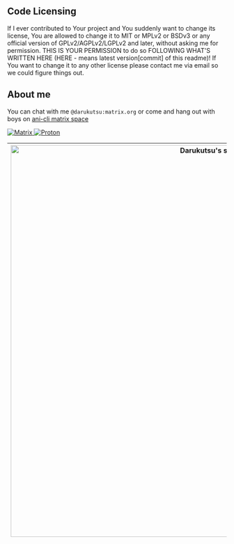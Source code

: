 ## Code Licensing
If I ever contributed to Your project and You suddenly want to change its license, You are allowed to change it to MIT or MPLv2 or BSDv3 or any official version of GPLv2/AGPLv2/LGPLv2 and later, without asking me for permission. THIS IS YOUR PERMISSION to do so FOLLOWING WHAT'S WRITTEN HERE (HERE - means latest version[commit] of this readme)! If You want to change it to any other license please contact me via email so we could figure things out.

## About me
You can chat with me `@darukutsu:matrix.org` or come and hang out with boys on [ani-cli matrix space](https://github.com/pystardust/ani-cli/blob/master/matrix.md)


<p align="left">
  <a href="https://matrix.to/#/@darukutsu:matrix.org"> <img alt="Matrix" title="Chat with me on Matrix" src="https://img.shields.io/badge/Matrix-000000?style=for-the-badge&logo=matrix&logoColor=white"/> </a>
  <a href="mailto:darupeter@proton.me"> <img alt="Proton" title="Email me" src="https://img.shields.io/badge/Proton-6c4aff?style=for-the-badge&logo=proton&logoColor=white"/> </a>
</p>

<!--
| <img align="center" width=900 src="https://raw.githubusercontent.com/Darukutsu/github-stats/master/generated/overview.svg#gh-dark-mode-only
https://raw.githubusercontent.com/username/github-stats/master/generated/overview.svg#gh-light-mode-only" alt="Darukutsu's stats" /> | <a href="https://github.com/darukutsu/dotfiles"><img align="left" src="https://github-readme-stats.vercel.app/api/pin/?username=darukutsu&repo=dotfiles&theme=transparent&hide_border=true" alt="dotfiles" /></a> <img align="left" src="https://raw.githubusercontent.com/Darukutsu/github-stats/master/generated/languages.svg#gh-dark-mode-only
https://raw.githubusercontent.com/Darukutsu/github-stats/master/generated/languages.svg#gh-light-mode-only" alt="programming langs" /> |
| -- | -- |
-->

| <img align="center" width=900 src="https://github-readme-stats.vercel.app/api?username=darukutsu&show=reviews,discussions_started,discussions_answered,prs_merged&include_all_commits=true&show_icons=true&theme=transparent&bg_color=00000000&hide_border=true" alt="Darukutsu's stats" /> | <a href="https://github.com/darukutsu/dotfiles"><img align="left" src="https://github-readme-stats.vercel.app/api/pin/?username=darukutsu&repo=dotfiles&theme=transparent&hide_border=true" alt="dotfiles" /></a> <img align="left" src="https://github-readme-stats.vercel.app/api/top-langs/?username=darukutsu&size_weight=0.5&count_weight=0.5&layout=compact&langs_count=10&hide=css,javascript,html&exclude_repo=Zonos&theme=transparent&hide_border=true" alt="programming langs" /> |
| -- | -- |

<!--
badges https://shields.io
icons picked from https://simpleicons.org
https://github.com/anuraghazra/github-readme-stats


<table>
    <tbody>
        <tr>
            <td rowspan=2>
                ![Darukutsu's GitHub stats](https://github-readme-stats.vercel.app/api?username=darukutsu&show=reviews,discussions_started,discussions_answered,prs_merged&include_all_commits=true&show_icons=true&theme=transparent&bg_color=00000000)
            </td>
            <td rowspan=1>
                [![Dotfiles](https://github-readme-stats.vercel.app/api/pin/?username=darukutsu&repo=dotfiles)](https://github.com/darukutsu/dotfiles)
            </td>
        </tr>
        <tr>           
            <td rowspan=1>
                ![Top Langs](https://github-readme-stats.vercel.app/api/top-langs/?username=darukutsu&size_weight=0.5&count_weight=0.5&layout=compact&langs_count=10&hide=css,javascript,html&exclude_repo=Zonos)
            </td>
        </tr>
    </tbody>
</table>
-->
